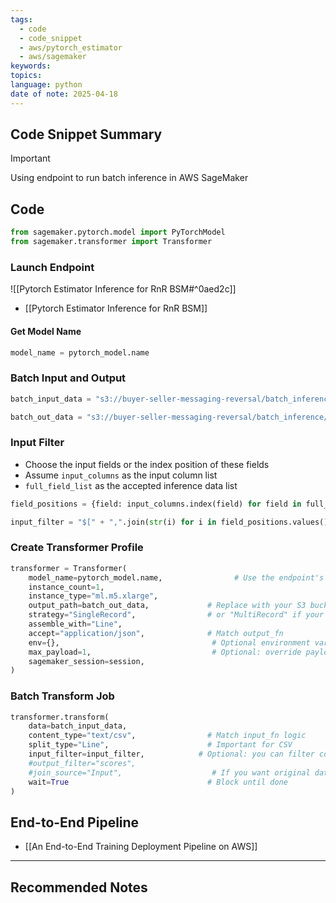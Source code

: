 ```yaml
---
tags:
  - code
  - code_snippet
  - aws/pytorch_estimator
  - aws/sagemaker
keywords: 
topics: 
language: python
date of note: 2025-04-18
---
```


## Code Snippet Summary

>[!important]
>Using endpoint to run batch inference in AWS SageMaker

## Code

```python
from sagemaker.pytorch.model import PyTorchModel
from sagemaker.transformer import Transformer
```

### Launch Endpoint

![[Pytorch Estimator Inference for RnR BSM#^0aed2c]]

- [[Pytorch Estimator Inference for RnR BSM]]

#### Get Model Name

```python
model_name = pytorch_model.name
```

### Batch Input and Output

```python
batch_input_data = "s3://buyer-seller-messaging-reversal/batch_inference/input/2025-03-28/rnr_bsm_shiptrack_2023_2025.csv"

batch_out_data = "s3://buyer-seller-messaging-reversal/batch_inference/output/2025-03-28/"
```

### Input Filter

- Choose the input fields or the index position of these fields
- Assume `input_columns` as the input column list
- `full_field_list` as the accepted inference data list

```python
field_positions = {field: input_columns.index(field) for field in full_field_list if field in input_columns}
```

```python
input_filter = "$[" + ",".join(str(i) for i in field_positions.values()) + "]"
```

### Create Transformer Profile

```python
transformer = Transformer(
    model_name=pytorch_model.name,                # Use the endpoint's model name
    instance_count=1,
    instance_type="ml.m5.xlarge",
    output_path=batch_out_data,             # Replace with your S3 bucket
    strategy="SingleRecord",                # or "MultiRecord" if your model supports batch input
    assemble_with="Line",
    accept="application/json",              # Match output_fn
    env={},                                  # Optional environment variables
    max_payload=1,                           # Optional: override payload size, 1= 1 MB
    sagemaker_session=session,
)
```

### Batch Transform Job 

```python
transformer.transform(
    data=batch_input_data,
    content_type="text/csv",                # Match input_fn logic
    split_type="Line",                      # Important for CSV
    input_filter=input_filter,            # Optional: you can filter columns; In this example, Keep columns 0, 2, 3; "$[0,2,3]"
    #output_filter="scores",
    #join_source="Input",                    # If you want original data in output
    wait=True                               # Block until done
)
```



## End-to-End Pipeline

- [[An End-to-End Training Deployment Pipeline on AWS]]


-----------
##  Recommended Notes

